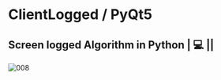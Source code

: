 # ClientLogged / PyQt5
## Screen logged Algorithm in Python | :computer: ||

![008](https://user-images.githubusercontent.com/76967004/105397128-6b4e1700-5bff-11eb-8b3b-5e717934652f.jpg)
